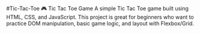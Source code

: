 #Tic-Tac-Toe
🎮 Tic Tac Toe Game
A simple Tic Tac Toe game built using HTML, CSS, and JavaScript. This project is great for beginners who want to practice DOM manipulation, basic game logic, and layout with Flexbox/Grid.
